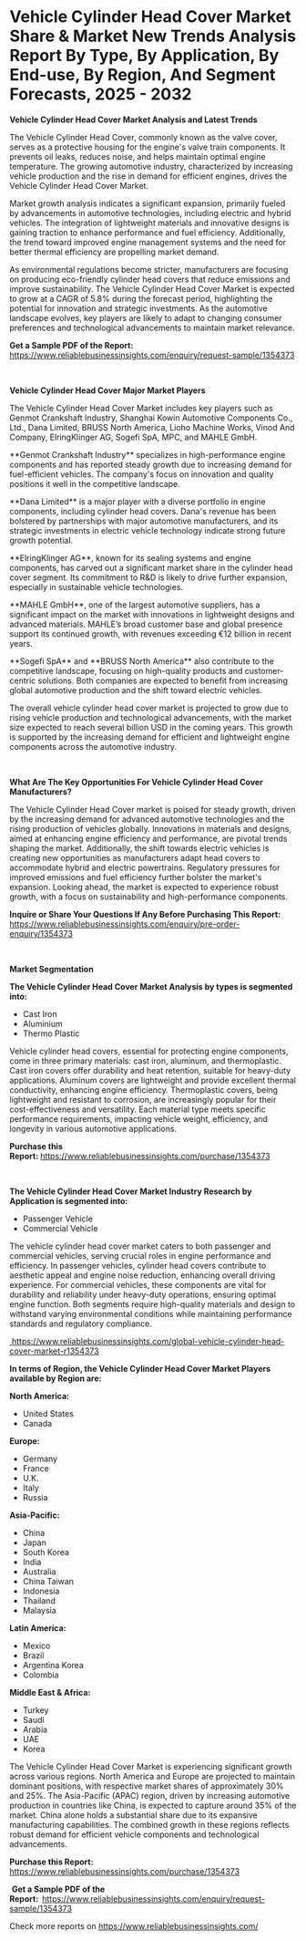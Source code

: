 <p><h1>Vehicle Cylinder Head Cover Market Share & Market New Trends Analysis Report By Type, By Application, By End-use, By Region, And Segment Forecasts, 2025 - 2032</h1></p><p><strong>Vehicle Cylinder Head Cover Market Analysis and Latest Trends</strong></p>
<p><p>The Vehicle Cylinder Head Cover, commonly known as the valve cover, serves as a protective housing for the engine's valve train components. It prevents oil leaks, reduces noise, and helps maintain optimal engine temperature. The growing automotive industry, characterized by increasing vehicle production and the rise in demand for efficient engines, drives the Vehicle Cylinder Head Cover Market.</p><p>Market growth analysis indicates a significant expansion, primarily fueled by advancements in automotive technologies, including electric and hybrid vehicles. The integration of lightweight materials and innovative designs is gaining traction to enhance performance and fuel efficiency. Additionally, the trend toward improved engine management systems and the need for better thermal efficiency are propelling market demand.</p><p>As environmental regulations become stricter, manufacturers are focusing on producing eco-friendly cylinder head covers that reduce emissions and improve sustainability. The Vehicle Cylinder Head Cover Market is expected to grow at a CAGR of 5.8% during the forecast period, highlighting the potential for innovation and strategic investments. As the automotive landscape evolves, key players are likely to adapt to changing consumer preferences and technological advancements to maintain market relevance.</p></p>
<p><strong>Get a Sample PDF of the Report:&nbsp;</strong> <a href="https://www.reliablebusinessinsights.com/enquiry/request-sample/1354373?utm_campaign=2301&utm_medium=2&utm_source=Github&utm_content=ia&utm_term=31032025&utm_id=vehicle-cylinder-head-cover">https://www.reliablebusinessinsights.com/enquiry/request-sample/1354373</a></p>
<p>&nbsp;</p>
<p><strong>Vehicle Cylinder Head Cover Major Market Players</strong></p>
<p><p>The Vehicle Cylinder Head Cover Market includes key players such as Genmot Crankshaft Industry, Shanghai Kowin Automotive Components Co., Ltd., Dana Limited, BRUSS North America, Lioho Machine Works, Vinod And Company, ElringKlinger AG, Sogefi SpA, MPC, and MAHLE GmbH. </p><p>**Genmot Crankshaft Industry** specializes in high-performance engine components and has reported steady growth due to increasing demand for fuel-efficient vehicles. The company's focus on innovation and quality positions it well in the competitive landscape.</p><p>**Dana Limited** is a major player with a diverse portfolio in engine components, including cylinder head covers. Dana's revenue has been bolstered by partnerships with major automotive manufacturers, and its strategic investments in electric vehicle technology indicate strong future growth potential.</p><p>**ElringKlinger AG**, known for its sealing systems and engine components, has carved out a significant market share in the cylinder head cover segment. Its commitment to R&D is likely to drive further expansion, especially in sustainable vehicle technologies.</p><p>**MAHLE GmbH**, one of the largest automotive suppliers, has a significant impact on the market with innovations in lightweight designs and advanced materials. MAHLE’s broad customer base and global presence support its continued growth, with revenues exceeding €12 billion in recent years.</p><p>**Sogefi SpA** and **BRUSS North America** also contribute to the competitive landscape, focusing on high-quality products and customer-centric solutions. Both companies are expected to benefit from increasing global automotive production and the shift toward electric vehicles.</p><p>The overall vehicle cylinder head cover market is projected to grow due to rising vehicle production and technological advancements, with the market size expected to reach several billion USD in the coming years. This growth is supported by the increasing demand for efficient and lightweight engine components across the automotive industry.</p></p>
<p>&nbsp;</p>
<p><strong>What Are The Key Opportunities For Vehicle Cylinder Head Cover Manufacturers?</strong></p>
<p><p>The Vehicle Cylinder Head Cover market is poised for steady growth, driven by the increasing demand for advanced automotive technologies and the rising production of vehicles globally. Innovations in materials and designs, aimed at enhancing engine efficiency and performance, are pivotal trends shaping the market. Additionally, the shift towards electric vehicles is creating new opportunities as manufacturers adapt head covers to accommodate hybrid and electric powertrains. Regulatory pressures for improved emissions and fuel efficiency further bolster the market's expansion. Looking ahead, the market is expected to experience robust growth, with a focus on sustainability and high-performance components.</p></p>
<p><strong>Inquire or Share Your Questions If Any Before Purchasing This Report:</strong> <a href="https://www.reliablebusinessinsights.com/enquiry/pre-order-enquiry/1354373?utm_campaign=2301&utm_medium=2&utm_source=Github&utm_content=ia&utm_term=31032025&utm_id=vehicle-cylinder-head-cover">https://www.reliablebusinessinsights.com/enquiry/pre-order-enquiry/1354373</a></p>
<p>&nbsp;</p>
<p><strong>Market Segmentation</strong></p>
<p><strong>The Vehicle Cylinder Head Cover Market Analysis by types is segmented into:</strong></p>
<p><ul><li>Cast Iron</li><li>Aluminium</li><li>Thermo Plastic</li></ul></p>
<p><p>Vehicle cylinder head covers, essential for protecting engine components, come in three primary materials: cast iron, aluminum, and thermoplastic. Cast iron covers offer durability and heat retention, suitable for heavy-duty applications. Aluminum covers are lightweight and provide excellent thermal conductivity, enhancing engine efficiency. Thermoplastic covers, being lightweight and resistant to corrosion, are increasingly popular for their cost-effectiveness and versatility. Each material type meets specific performance requirements, impacting vehicle weight, efficiency, and longevity in various automotive applications.</p></p>
<p><strong>Purchase this Report:&nbsp;</strong><a href="https://www.reliablebusinessinsights.com/purchase/1354373?utm_campaign=2301&utm_medium=2&utm_source=Github&utm_content=ia&utm_term=31032025&utm_id=vehicle-cylinder-head-cover">https://www.reliablebusinessinsights.com/purchase/1354373</a></p>
<p>&nbsp;</p>
<p><strong>The Vehicle Cylinder Head Cover Market Industry Research by Application is segmented into:</strong></p>
<p><ul><li>Passenger Vehicle</li><li>Commercial Vehicle</li></ul></p>
<p><p>The vehicle cylinder head cover market caters to both passenger and commercial vehicles, serving crucial roles in engine performance and efficiency. In passenger vehicles, cylinder head covers contribute to aesthetic appeal and engine noise reduction, enhancing overall driving experience. For commercial vehicles, these components are vital for durability and reliability under heavy-duty operations, ensuring optimal engine function. Both segments require high-quality materials and design to withstand varying environmental conditions while maintaining performance standards and regulatory compliance.</p></p>
<p><a href="https://www.reliablebusinessinsights.com/global-vehicle-cylinder-head-cover-market-r1354373?utm_campaign=2301&utm_medium=2&utm_source=Github&utm_content=ia&utm_term=31032025&utm_id=vehicle-cylinder-head-cover">&nbsp;https://www.reliablebusinessinsights.com/global-vehicle-cylinder-head-cover-market-r1354373</a></p>
<p><strong>In terms of Region, the Vehicle Cylinder Head Cover Market Players available by Region are:</strong></p>
<p>
    <p> <strong> North America: </strong>
        <ul>
            <li>United States</li>
            <li>Canada</li>
        </ul>
        </p> 
    <p> <strong> Europe: </strong>
        <ul>
            <li>Germany</li>
            <li>France</li>
            <li>U.K.</li>
            <li>Italy</li>
            <li>Russia</li>
        </ul>
        </p> 
    <p> <strong> Asia-Pacific: </strong>
        <ul>
            <li>China</li>
            <li>Japan</li>
            <li>South Korea</li>
            <li>India</li>
            <li>Australia</li>
            <li>China Taiwan</li>
            <li>Indonesia</li>
            <li>Thailand</li>
            <li>Malaysia</li>
        </ul>
        </p> 
    <p> <strong> Latin America: </strong>
        <ul>
            <li>Mexico</li>
            <li>Brazil</li>
            <li>Argentina Korea</li>
            <li>Colombia</li>
        </ul>
        </p> 
    <p> <strong> Middle East & Africa: </strong>
        <ul>
            <li>Turkey</li>
            <li>Saudi</li>
            <li>Arabia</li>
            <li>UAE</li>
            <li>Korea</li>
        </ul>
    </p>
    </p>
<p><p>The Vehicle Cylinder Head Cover Market is experiencing significant growth across various regions. North America and Europe are projected to maintain dominant positions, with respective market shares of approximately 30% and 25%. The Asia-Pacific (APAC) region, driven by increasing automotive production in countries like China, is expected to capture around 35% of the market. China alone holds a substantial share due to its expansive manufacturing capabilities. The combined growth in these regions reflects robust demand for efficient vehicle components and technological advancements.</p></p>
<p><strong>Purchase this Report: </strong><a href="https://www.reliablebusinessinsights.com/purchase/1354373?utm_campaign=2301&utm_medium=2&utm_source=Github&utm_content=ia&utm_term=31032025&utm_id=vehicle-cylinder-head-cover">https://www.reliablebusinessinsights.com/purchase/1354373</a></p>
<p>&nbsp;<strong>Get a Sample PDF of the Report:&nbsp;&nbsp;</strong><a href="https://www.reliablebusinessinsights.com/enquiry/request-sample/1354373?utm_campaign=2301&utm_medium=2&utm_source=Github&utm_content=ia&utm_term=31032025&utm_id=vehicle-cylinder-head-cover">https://www.reliablebusinessinsights.com/enquiry/request-sample/1354373</a></p>
<p><strong></strong></p>
<p>Check more reports on <a href="https://www.reliablebusinessinsights.com/?utm_campaign=2301&utm_medium=2&utm_source=Github&utm_content=ia&utm_term=31032025&utm_id=vehicle-cylinder-head-cover">https://www.reliablebusinessinsights.com/</a></p>